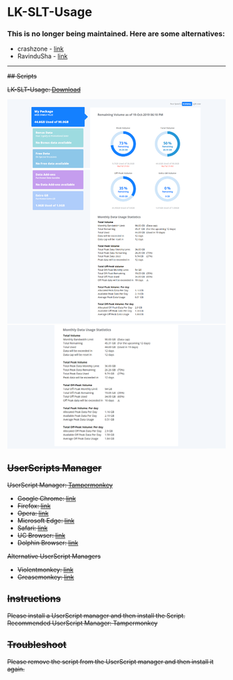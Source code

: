 # LK-SLT-Usage


### This is no longer being maintained. Here are some alternatives:
- crashzone - <a href="https://github.com/crashzonecz/SLTUsage">link</a>
- RavinduSha - <a href="https://github.com/ravindusha/SLT_Usage_Meter_Addon">link</a>    

<hr>
<del>
## Scripts

LK-SLT-Usage: <a href="https://raw.githubusercontent.com/dimuththarindu/UserScripts/master/LK-SLT-Usage/Project/LK-SLT-Usage.user.js">Download</a>  

<img src="https://raw.githubusercontent.com/dimuththarindu/UserScripts/master/LK-SLT-Usage/Images/Screenshots/Screenshot_01-Slt-Monthly-Data-Usage.png" />  

<img src="https://raw.githubusercontent.com/dimuththarindu/UserScripts/master/LK-SLT-Usage/Images/Screenshots/Screenshot_02-Slt-Monthly-Data-Usage-Statistics.png" />  

## UserScripts Manager
UserScript Manager: <a href="https://www.tampermonkey.net">Tampermonkey</a>  

- Google Chrome: <a href="https://chrome.google.com/webstore/detail/tampermonkey/dhdgffkkebhmkfjojejmpbldmpobfkfo?hl=en">link</a>  
- Firefox: <a href="https://addons.mozilla.org/en-US/firefox/addon/tampermonkey/">link</a>  
- Opera: <a href="https://addons.opera.com/en/extensions/details/tampermonkey-beta/">link</a>  
- Microsoft Edge: <a href="https://www.microsoft.com/store/apps/9NBLGGH5162S">link</a>  
- Safari: <a href="https://safari-extensions.apple.com/details/?id=net.tampermonkey.safari-G3XV72R5TC">link</a>    
- UC Browser: <a href="https://play.google.com/store/apps/details?id=net.tampermonkey.uc">link</a>  
- Dolphin Browser: <a href="https://play.google.com/store/apps/details?id=net.tampermonkey.dolphin">link</a>  

Alternative UserScript Managers  
- Violentmonkey: <a href="https://violentmonkey.github.io/get-it/">link</a>  
- Greasemonkey: <a href="https://addons.mozilla.org/en-US/firefox/addon/greasemonkey/">link</a>  

## Instructions

Please install a UserScript manager and then install the Script.  
Recommended UserScript Manager: Tampermonkey  

## Troubleshoot

Please remove the script from the UserScript manager and then install it again.  
</del>
